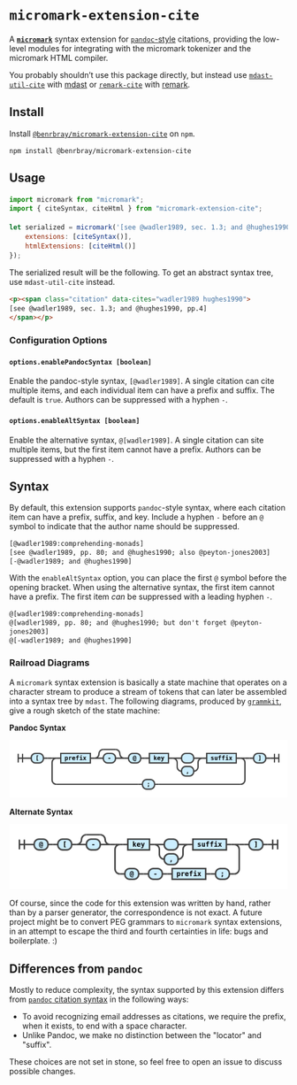 # `micromark-extension-cite`

A **[`micromark`](https://github.com/micromark/micromark)** syntax extension for [`pandoc`-style](https://pandoc.org/MANUAL.html#extension-citations) citations, providing the low-level modules for integrating with the micromark tokenizer and the micromark HTML compiler.

You probably shouldn’t use this package directly, but instead use [`mdast-util-cite`](https://github.com/benrbray/remark-cite/tree/master/mdast-util-cite) with [mdast](https://github.com/syntax-tree/mdast) or [`remark-cite`](https://github.com/benrbray/remark-cite/tree/master/remark-cite) with [remark](https://github.com/remarkjs/remark).

## Install

Install [`@benrbray/micromark-extension-cite`]() on `npm`.

```
npm install @benrbray/micromark-extension-cite 
```

## Usage

```javascript
import micromark from "micromark";
import { citeSyntax, citeHtml } from "micromark-extension-cite";

let serialized = micromark('[see @wadler1989, sec. 1.3; and @hughes1990, pp.4]', {
    extensions: [citeSyntax()],
    htmlExtensions: [citeHtml()]
});
```

The serialized result will be the following.  To get an abstract syntax tree, use `mdast-util-cite` instead.

```html
<p><span class="citation" data-cites="wadler1989 hughes1990">
[see @wadler1989, sec. 1.3; and @hughes1990, pp.4]
</span></p>
```

### Configuration Options

#### `options.enablePandocSyntax [boolean]`

Enable the pandoc-style syntax, `[@wadler1989]`.  A single citation can cite multiple items, and each individual item can have a prefix and suffix.  The default is `true`.  Authors can be suppressed with a hyphen `-`.

#### `options.enableAltSyntax [boolean]`

Enable the alternative syntax, `@[wadler1989]`.  A single citation can site multiple items, but the first item cannot have a prefix.  Authors can be suppressed with a hyphen `-`.

## Syntax

By default, this extension supports `pandoc`-style syntax, where each citation item can have a prefix, suffix, and key.  Include a hyphen `-` before an `@` symbol to indicate that the author name should be suppressed.

```
[@wadler1989:comprehending-monads]
[see @wadler1989, pp. 80; and @hughes1990; also @peyton-jones2003]
[-@wadler1989; and @hughes1990]
```

With the `enableAltSyntax` option, you can place the first `@` symbol before the opening bracket.  When using the alternative syntax, the first item cannot have a prefix.  The first item *can* be suppressed with a leading hyphen `-`.

```
@[wadler1989:comprehending-monads]
@[wadler1989, pp. 80; and @hughes1990; but don't forget @peyton-jones2003]
@[-wadler1989; and @hughes1990]
```

### Railroad Diagrams

A `micromark` syntax extension is basically a state machine that operates on a character stream to produce a stream of tokens that can later be assembled into a syntax tree by `mdast`.  The following diagrams, produced by [`grammkit`](https://dundalek.com/grammkit), give a rough sketch of the state machine:

**Pandoc Syntax**

![pandoc syntax](docs/cite-syntax-pandoc.png)

**Alternate Syntax**

![alternate syntax](docs/cite-syntax-alt.png)

Of course, since the code for this extension was written by hand, rather than by a parser generator, the correspondence is not exact.  A future project might be to convert PEG grammars to `micromark` syntax extensions, in an attempt to escape the third and fourth certainties in life:  bugs and boilerplate. :)

## Differences from `pandoc`

Mostly to reduce complexity, the syntax supported by this extension differs from [`pandoc` citation syntax](https://pandoc.org/MANUAL.html#extension-citations) in the following ways:

* To avoid recognizing email addresses as citations, we require the prefix, when it exists, to end with a space character.
* Unlike Pandoc, we make no distinction between the "locator" and "suffix".

These choices are not set in stone, so feel free to open an issue to discuss possible changes.